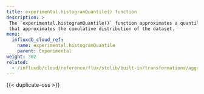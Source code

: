 ```yaml
---
title: experimental.histogramQuantile() function
description: >
 The `experimental.histogramQuantile()` function approximates a quantile given a histogram
 that approximates the cumulative distribution of the dataset.
menu:
  influxdb_cloud_ref:
    name: experimental.histogramQuantile
    parent: Experimental
weight: 302
related:
  - /influxdb/cloud/reference/flux/stdlib/built-in/transformations/aggregates/histogramquantile/
---
```


{{< duplicate-oss >}}
